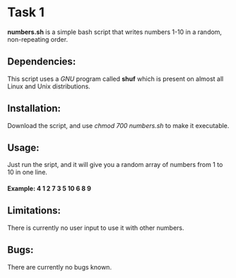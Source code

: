 # Task 1

**numbers.sh** is a simple bash script that writes numbers 1-10 in a random, non-repeating order.

## Dependencies:

This script uses a *GNU* program called **shuf** which is present on almost all Linux and Unix distributions.

## Installation:

Download the script, and use *chmod 700 numbers.sh* to make it executable.

## Usage:

Just run the sript, and it will give you a random array of numbers from 1 to 10 in one line.

#### Example: 4 1 2 7 3 5 10 6 8 9

## Limitations:

There is currently no user input to use it with other numbers.

## Bugs:

There are currently no bugs known.
